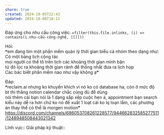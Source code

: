 ```yaml
---
share: true
created: 2024-10-05T22:43
updated: 2024-10-06T18:12
---
```

Đáp ứng cho nhu cầu công việc: `=filter(this.file.inlinks, (i) => contains(i.nhu-cầu-công-nghệ, [[]]))`


Hỏi:  
❝em đang tìm một phần mềm quản lý thời gian biểu cả nhóm theo dạng như:  
Có một bảng lịch cộng tác  
mọi người có thể tô trên lịch các khoảng thời gian mình bận  
từ đó lọc ra khoảng thời gian rảnh để thống nhất đưa ra lịch họp  
Các bác biết phần mềm nào như vậy không ạ❞  
  
Đáp:  
❝reclaim.ai nhưng ko khuyến khích vì nó ko có database ha, còn ở mức độ bt thì thằng notion calendar chắc cũng đủ để dùng  
nói thêm cái bạn nói là 1 dạng sắp xếp cuộc hẹn á, appointment bạn search kiểu này dễ ra hơn chứ ko nó đề xuất 1 loạt cái ko lq loạn lắm, các phương án thay thế có thể là morgen motion❞  
https://discord.com/channels/686053708261228577/944662832585277511/1248948508443021342

Lĩnh vực:: 
Giải pháp kỹ thuật:: 